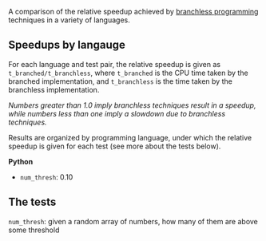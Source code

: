 
A comparison of the relative speedup achieved by [branchless programming](https://dev.to/jobinrjohnson/branchless-programming-does-it-really-matter-20j4) techniques in a variety of languages.


## Speedups by langauge
For each language and test pair, the relative speedup is given as `t_branched/t_branchless`, where `t_branched` is the CPU time taken by the branched implementation, and `t_branchless` is the time taken by the branchless implementation.

*Numbers greater than 1.0 imply branchless techniques result in a speedup, while numbers less than one imply a slowdown due to branchless techniques.*

Results are organized by programming language, under which the relative speedup is given for each test (see more about the tests below).

<results start here>

**Python**

- `num_thresh`: 0.10

<results end here>

<you should autogenerate a plot on run>
<bar plot with up and down bars around ratio=1>
<generate plot, capture as file, then link to file name in README>

## The tests
`num_thresh`: given a random array of numbers, how many of them are above some threshold

